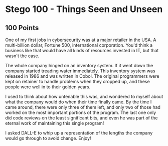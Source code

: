 # Stego 100 - Things Seen and Unseen
## 100 Points

One of my first jobs in cybersecurity was at a major retailer in the USA. A multi-billion dollar, Fortune 500, international corporation. You'd think a business like that would have all kinds of resources invested in IT, but that wasn't the case.

The whole company hinged on an inventory system. If it went down the company started treading water immediately. This inventory system was released in 1986 and was written in Cobol. The original programmers were kept on retainer to handle problems when they cropped up, and these people were well in to their golden years.

I used to think about how untenable this was, and wondered to myself about what the company would do when their time finally came. By the time I came around, there were only three of them left, and only two of those had worked on the most important portions of the program. The last one only did code reviews on the least significant bits, and even he was part of the eternal work of maintaining this single program!

I asked DALL-E to whip up a representation of the lengths the company would go through to avoid change. Enjoy! 
